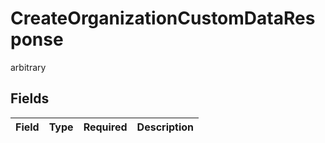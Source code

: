 # CreateOrganizationCustomDataResponse

arbitrary


## Fields

| Field       | Type        | Required    | Description |
| ----------- | ----------- | ----------- | ----------- |